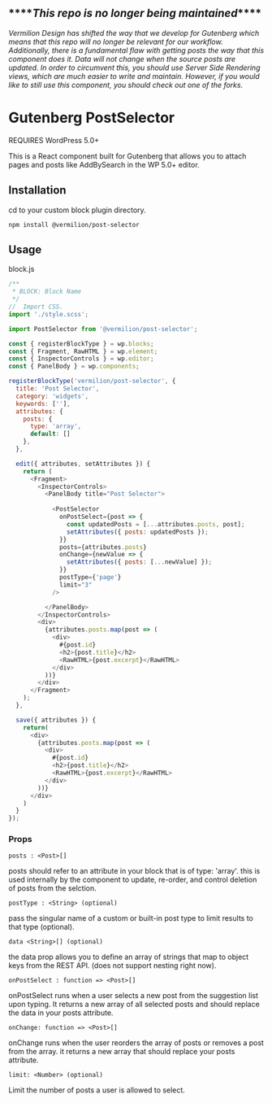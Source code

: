 ## \*\*\*\*_This repo is no longer being maintained_\*\*\*\*
_Vermilion Design has shifted the way that we develop for Gutenberg which means that this repo will no longer be relevant for our workflow. Additionally, there is a fundamental flaw with getting posts the way that this component does it. Data will not change when the source posts are updated. In order to circumvent this, you should use Server Side Rendering views, which are much easier to write and maintain. However, if you would like to still use this component, you should check out one of the forks._

# Gutenberg PostSelector

REQUIRES WordPress 5.0+

This is a React component built for Gutenberg that allows you to attach pages and posts like AddBySearch in the WP 5.0+ editor. 


## Installation
cd to your custom block plugin directory.

`npm install @vermilion/post-selector`

## Usage

block.js
```javascript
/**
 * BLOCK: Block Name
 */
//  Import CSS.
import './style.scss';

import PostSelector from '@vermilion/post-selector';

const { registerBlockType } = wp.blocks;
const { Fragment, RawHTML } = wp.element;
const { InspectorControls } = wp.editor;
const { PanelBody } = wp.components;

registerBlockType('vermilion/post-selector', {
  title: 'Post Selector',
  category: 'widgets',
  keywords: [''],
  attributes: {
    posts: {
      type: 'array',
      default: []
    },
  },

  edit({ attributes, setAttributes }) {
    return (
      <Fragment>
        <InspectorControls>
          <PanelBody title="Post Selector">
          
            <PostSelector
              onPostSelect={post => {
                const updatedPosts = [...attributes.posts, post];
                setAttributes({ posts: updatedPosts });
              }}
              posts={attributes.posts}
              onChange={newValue => {
                setAttributes({ posts: [...newValue] });
              }}
              postType={'page'}
              limit="3"
            />

          </PanelBody>
        </InspectorControls>
        <div>
          {attributes.posts.map(post => (
            <div>
              #{post.id}
              <h2>{post.title}</h2>
              <RawHTML>{post.excerpt}</RawHTML>
            </div>
          ))}
        </div>
      </Fragment>
    );
  },

  save({ attributes }) {
    return(
      <div>
        {attributes.posts.map(post => (
          <div>
            #{post.id}
            <h2>{post.title}</h2>
            <RawHTML>{post.excerpt}</RawHTML>
          </div>
        ))}
      </div>
    )
  }
});

```


### Props

`posts : <Post>[]`

posts should refer to an attribute in your block that is of type: 'array'. this is used internally by the component to update, re-order, and control deletion of posts from the selction.

`postType : <String> (optional)`

pass the singular name of a custom or built-in post type to limit results to that type (optional). 

`data <String>[] (optional)`

the data prop allows you to define an array of strings that map to object keys from the REST API. (does not support nesting right now).


`onPostSelect : function => <Post>[]`


onPostSelect runs when a user selects a new post from the suggestion list upon typing. It returns a new array of all selected posts and should replace the data in your posts attribute.

`onChange: function => <Post>[]`

onChange runs when the user reorders the array of posts or removes a post from the array. it returns a new array that should replace your posts attribute.

`limit: <Number> (optional)`

Limit the number of posts a user is allowed to select.
